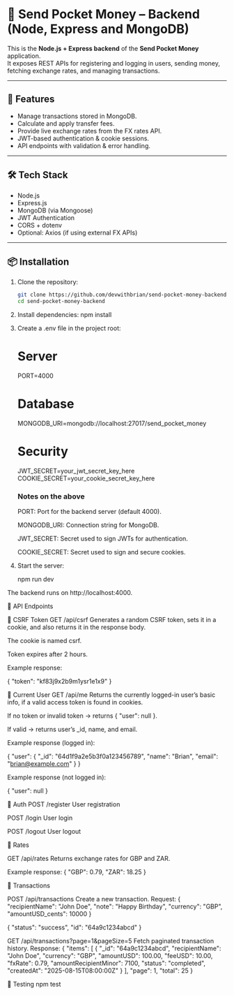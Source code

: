 # 💸 Send Pocket Money – Backend (Node, Express and MongoDB)

This is the **Node.js + Express backend** of the **Send Pocket Money** application.  
It exposes REST APIs for registering and logging in users, sending money, fetching exchange rates, and managing transactions.

---

## 🚀 Features
- Manage transactions stored in MongoDB.
- Calculate and apply transfer fees.
- Provide live exchange rates from the FX rates API.
- JWT-based authentication & cookie sessions.
- API endpoints with validation & error handling.

---

## 🛠️ Tech Stack
- Node.js
- Express.js
- MongoDB (via Mongoose)
- JWT Authentication
- CORS + dotenv
- Optional: Axios (if using external FX APIs)

---

## 📦 Installation

1. Clone the repository:
   ```bash
   git clone https://github.com/devwithbrian/send-pocket-money-backend.git
   cd send-pocket-money-backend
2. Install dependencies:
   npm install
3. Create a .env file in the project root:
   # Server
   PORT=4000
   
   # Database
    MONGODB_URI=mongodb://localhost:27017/send_pocket_money
    
   # Security
   JWT_SECRET=your_jwt_secret_key_here
   COOKIE_SECRET=your_cookie_secret_key_here

   ### Notes on the above
   PORT: Port for the backend server (default 4000).

   MONGODB_URI: Connection string for MongoDB.

   JWT_SECRET: Secret used to sign JWTs for authentication.

   COOKIE_SECRET: Secret used to sign and secure cookies.
4. Start the server:

   npm run dev 

The backend runs on http://localhost:4000.

📂 API Endpoints

🔹 CSRF Token
GET /api/csrf
Generates a random CSRF token, sets it in a cookie, and also returns it in the response body.

The cookie is named csrf.

Token expires after 2 hours.


Example response:

{
  "token": "kf83j9x2b9m1ysr1e1x9"
}

🔹 Current User
GET /api/me
Returns the currently logged-in user’s basic info, if a valid access token is found in cookies.

If no token or invalid token → returns { "user": null }.

If valid → returns user’s _id, name, and email.


Example response (logged in):

{
  "user": {
    "_id": "64d1f9a2e5b3f0a123456789",
    "name": "Brian",
    "email": "brian@example.com"
  }
}

Example response (not logged in):

{
  "user": null
}

🔹 Auth
POST /register
User registration

POST /login
User login

POST /logout
User logout

🔹 Rates

GET /api/rates
Returns exchange rates for GBP and ZAR.

Example response:
{
  "GBP": 0.79,
  "ZAR": 18.25
}

🔹 Transactions

POST /api/transactions
Create a new transaction.
Request:
{
  "recipientName": "John Doe",
  "note": "Happy Birthday",
  "currency": "GBP",
  "amountUSD_cents": 10000
}

{
  "status": "success",
  "id": "64a9c1234abcd"
}

GET /api/transactions?page=1&pageSize=5
Fetch paginated transaction history.
Response:
{
  "items": [
    {
      "_id": "64a9c1234abcd",
      "recipientName": "John Doe",
      "currency": "GBP",
      "amountUSD": 100.00,
      "feeUSD": 10.00,
      "fxRate": 0.79,
      "amountRecipientMinor": 7100,
      "status": "completed",
      "createdAt": "2025-08-15T08:00:00Z"
    }
  ],
  "page": 1,
  "total": 25
}

🧪 Testing
npm test

